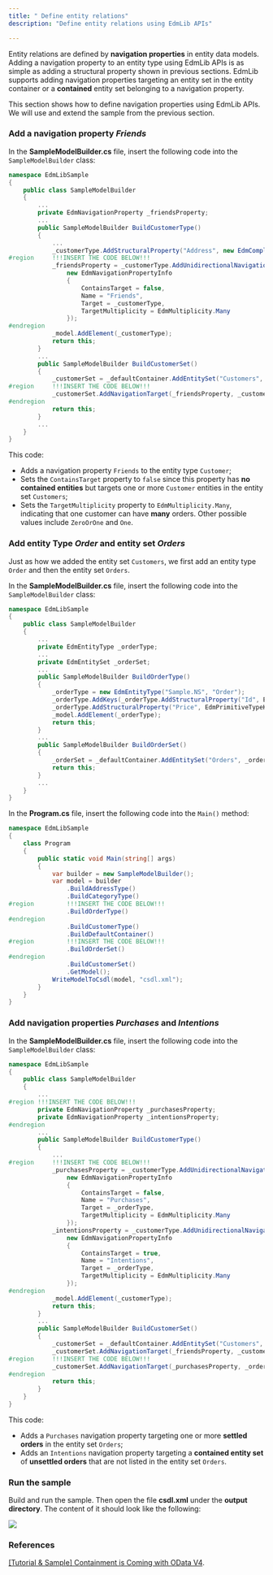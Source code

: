 ```yaml
---
title: " Define entity relations"
description: "Define entity relations using EdmLib APIs"

---
```


Entity relations are defined by **navigation properties** in entity data models. Adding a navigation property to an entity type using EdmLib APIs is as simple as adding a structural property shown in previous sections. EdmLib supports adding navigation properties targeting an entity set in the entity container or a **contained** entity set belonging to a navigation property.

This section shows how to define navigation properties using EdmLib APIs. We will use and extend the sample from the previous section.

### Add a navigation property *Friends*
In the **SampleModelBuilder.cs** file, insert the following code into the `SampleModelBuilder` class:

```C#
namespace EdmLibSample
{
    public class SampleModelBuilder
    {
        ...
        private EdmNavigationProperty _friendsProperty;
        ...
        public SampleModelBuilder BuildCustomerType()
        {
            ...
            _customerType.AddStructuralProperty("Address", new EdmComplexTypeReference(_addressType, isNullable: false));
#region     !!!INSERT THE CODE BELOW!!!
            _friendsProperty = _customerType.AddUnidirectionalNavigation(
                new EdmNavigationPropertyInfo
                {
                    ContainsTarget = false,
                    Name = "Friends",
                    Target = _customerType,
                    TargetMultiplicity = EdmMultiplicity.Many
                });
#endregion
            _model.AddElement(_customerType);
            return this;
        }
        ...
        public SampleModelBuilder BuildCustomerSet()
        {
            _customerSet = _defaultContainer.AddEntitySet("Customers", _customerType);
#region     !!!INSERT THE CODE BELOW!!!
            _customerSet.AddNavigationTarget(_friendsProperty, _customerSet);
#endregion
            return this;
        }
        ...
    }
}
```

This code:

- Adds a navigation property `Friends` to the entity type `Customer`;
- Sets the `ContainsTarget` property to `false` since this property has **no contained entities** but targets one or more `Customer` entities in the entity set `Customers`;
- Sets the `TargetMultiplicity` property to `EdmMultiplicity.Many`, indicating that one customer can have **many** orders. Other possible values include `ZeroOrOne` and `One`.
 
### Add entity Type *Order* and entity set *Orders*
Just as how we added the entity set `Customers`, we first add an entity type `Order` and then the entity set `Orders`.

In the **SampleModelBuilder.cs** file, insert the following code into the `SampleModelBuilder` class:

```C#
namespace EdmLibSample
{
    public class SampleModelBuilder
    {
        ...
        private EdmEntityType _orderType;
        ...
        private EdmEntitySet _orderSet;
        ...
        public SampleModelBuilder BuildOrderType()
        {
            _orderType = new EdmEntityType("Sample.NS", "Order");
            _orderType.AddKeys(_orderType.AddStructuralProperty("Id", EdmPrimitiveTypeKind.Int32, isNullable: false));
            _orderType.AddStructuralProperty("Price", EdmPrimitiveTypeKind.Decimal);
            _model.AddElement(_orderType);
            return this;
        }
        ...
        public SampleModelBuilder BuildOrderSet()
        {
            _orderSet = _defaultContainer.AddEntitySet("Orders", _orderType);
            return this;
        }
        ...
    }
}
```

In the **Program.cs** file, insert the following code into the `Main()` method:

```C#
namespace EdmLibSample
{
    class Program
    {
        public static void Main(string[] args)
        {
            var builder = new SampleModelBuilder();
            var model = builder
                .BuildAddressType()
                .BuildCategoryType()
#region         !!!INSERT THE CODE BELOW!!!
                .BuildOrderType()
#endregion
                .BuildCustomerType()
                .BuildDefaultContainer()
#region         !!!INSERT THE CODE BELOW!!!
                .BuildOrderSet()
#endregion
                .BuildCustomerSet()
                .GetModel();
            WriteModelToCsdl(model, "csdl.xml");
        }
    }
}
```

### Add navigation properties *Purchases* and *Intentions*
In the **SampleModelBuilder.cs** file, insert the following code into the `SampleModelBuilder` class:

```C#
namespace EdmLibSample
{
    public class SampleModelBuilder
    {
        ...
#region !!!INSERT THE CODE BELOW!!!
        private EdmNavigationProperty _purchasesProperty;
        private EdmNavigationProperty _intentionsProperty;
#endregion
        ...
        public SampleModelBuilder BuildCustomerType()
        {
            ...
#region     !!!INSERT THE CODE BELOW!!!
            _purchasesProperty = _customerType.AddUnidirectionalNavigation(
                new EdmNavigationPropertyInfo
                {
                    ContainsTarget = false,
                    Name = "Purchases",
                    Target = _orderType,
                    TargetMultiplicity = EdmMultiplicity.Many
                });
            _intentionsProperty = _customerType.AddUnidirectionalNavigation(
                new EdmNavigationPropertyInfo
                {
                    ContainsTarget = true,
                    Name = "Intentions",
                    Target = _orderType,
                    TargetMultiplicity = EdmMultiplicity.Many
                });
#endregion
            _model.AddElement(_customerType);
            return this;
        }
        ...
        public SampleModelBuilder BuildCustomerSet()
        {
            _customerSet = _defaultContainer.AddEntitySet("Customers", _customerType);
            _customerSet.AddNavigationTarget(_friendsProperty, _customerSet);
#region     !!!INSERT THE CODE BELOW!!!
            _customerSet.AddNavigationTarget(_purchasesProperty, _orderSet);
#endregion
            return this;
        }
    }
}
```

This code:

- Adds a `Purchases` navigation property targeting one or more **settled orders** in the entity set `Orders`;
- Adds an `Intentions` navigation property targeting a **contained entity set** of **unsettled orders** that are not listed in the entity set `Orders`.

### Run the sample
Build and run the sample. Then open the file **csdl.xml** under the **output directory**. The content of it should look like the following:

![](/odata/assets/2015-04-18-csdl.png)

### References
[[Tutorial & Sample] Containment is Coming with OData V4](https://blogs.msdn.com/b/odatateam/archive/2014/03/13/containment-is-coming-with-odata-v4.aspx).
